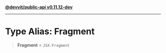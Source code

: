 [**@devvit/public-api v0.11.12-dev**](../../../../README.md)

---

# Type Alias: Fragment

> **Fragment** = `JSX.Fragment`
